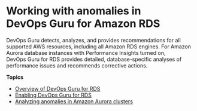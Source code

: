 # Working with anomalies in DevOps Guru for Amazon RDS<a name="working-with-rds"></a>

DevOps Guru detects, analyzes, and provides recommendations for all supported AWS resources, including all Amazon RDS engines\. For Amazon Aurora database instances with Performance Insights turned on, DevOps Guru for RDS provides detailed, database\-specific analyses of performance issues and recommends corrective actions\.

**Topics**
+ [Overview of DevOps Guru for RDS](working-with-rds.overview.md)
+ [Enabling DevOps Guru for RDS](working-with-rds.enabling.md)
+ [Analyzing anomalies in Amazon Aurora clusters](working-with-rds.analyzing.md)
